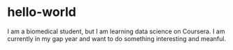 # hello-world

I am a biomedical student, but I am learning data science on Coursera. I am currently in my gap year and want to do something interesting and meanful.
